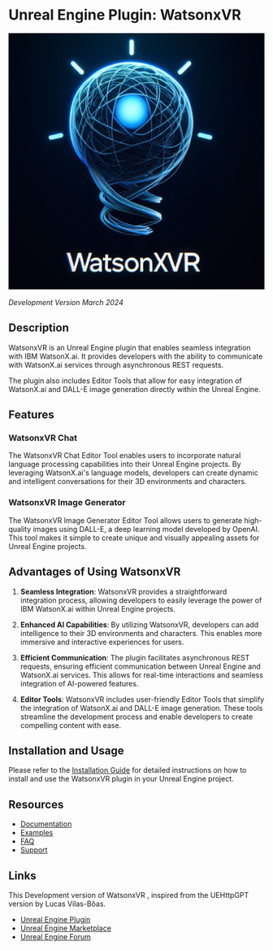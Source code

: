 # Unreal Engine Plugin: WatsonxVR

![Banner1](./Resources/theme2/android-chrome-512x512.png)



*Development Version March 2024*

## Description

WatsonxVR is an Unreal Engine plugin that enables seamless integration with IBM WatsonX.ai. It provides developers with the ability to communicate with WatsonX.ai services through asynchronous REST requests.

The plugin also includes Editor Tools that allow for easy integration of WatsonX.ai and DALL-E image generation directly within the Unreal Engine.

## Features

### WatsonxVR Chat

The WatsonxVR Chat Editor Tool enables users to incorporate natural language processing capabilities into their Unreal Engine projects. By leveraging WatsonX.ai's language models, developers can create dynamic and intelligent conversations for their 3D environments and characters.

### WatsonxVR Image Generator

The WatsonxVR Image Generator Editor Tool allows users to generate high-quality images using DALL-E, a deep learning model developed by OpenAI. This tool makes it simple to create unique and visually appealing assets for Unreal Engine projects.

## Advantages of Using WatsonxVR

1. **Seamless Integration**: WatsonxVR provides a straightforward integration process, allowing developers to easily leverage the power of IBM WatsonX.ai within Unreal Engine projects.

2. **Enhanced AI Capabilities**: By utilizing WatsonxVR, developers can add intelligence to their 3D environments and characters. This enables more immersive and interactive experiences for users.

3. **Efficient Communication**: The plugin facilitates asynchronous REST requests, ensuring efficient communication between Unreal Engine and WatsonX.ai services. This allows for real-time interactions and seamless integration of AI-powered features.

4. **Editor Tools**: WatsonxVR includes user-friendly Editor Tools that simplify the integration of WatsonX.ai and DALL-E image generation. These tools streamline the development process and enable developers to create compelling content with ease.

## Installation and Usage

Please refer to the [Installation Guide](./Documentation/InstallationGuide.md) for detailed instructions on how to install and use the WatsonxVR plugin in your Unreal Engine project.

## Resources

- [Documentation](./Documentation)
- [Examples](./Examples)
- [FAQ](./FAQ.md)
- [Support](./Support.md)
## Links
This Development version of WatsonxVR , inspired from the UEHttpGPT version by Lucas Vilas-Bôas.
* [Unreal Engine Plugin](https://github.com/lucoiso/UEHttpGPT)
* [Unreal Engine Marketplace](https://www.unrealengine.com/marketplace/en-US/)
* [Unreal Engine Forum](https://forums.unrealengine.com)


